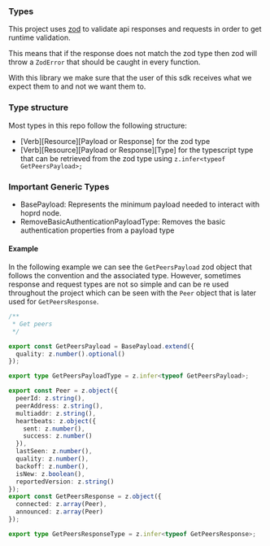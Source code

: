 ### Types

This project uses [zod](https://zod.dev/) to validate api responses and requests in order to
get runtime validation.

This means that if the response does not match the zod type then zod will throw a `ZodError` that should be caught in every function.

With this library we make sure that the user of this sdk receives what we expect them to and not we want them to.

### Type structure

Most types in this repo follow the following structure:

- [Verb][Resource][Payload or Response] for the zod type
- [Verb][Resource][Payload or Response][Type] for the typescript type that can be retrieved
  from the zod type using `z.infer<typeof GetPeersPayload>;`

### Important Generic Types

- BasePayload: Represents the minimum payload needed to interact with hoprd node.
- RemoveBasicAuthenticationPayloadType: Removes the basic authentication properties from a payload type

#### Example

In the following example we can see the `GetPeersPayload` zod object that follows the convention and the associated type. However, sometimes response and request types are not so simple and can be re used throughout the project which can be seen with the `Peer` object that is later used for `GetPeersResponse`.

```Typescript
/**
 * Get peers
 */

export const GetPeersPayload = BasePayload.extend({
  quality: z.number().optional()
});

export type GetPeersPayloadType = z.infer<typeof GetPeersPayload>;

export const Peer = z.object({
  peerId: z.string(),
  peerAddress: z.string(),
  multiaddr: z.string(),
  heartbeats: z.object({
    sent: z.number(),
    success: z.number()
  }),
  lastSeen: z.number(),
  quality: z.number(),
  backoff: z.number(),
  isNew: z.boolean(),
  reportedVersion: z.string()
});
export const GetPeersResponse = z.object({
  connected: z.array(Peer),
  announced: z.array(Peer)
});

export type GetPeersResponseType = z.infer<typeof GetPeersResponse>;
```
